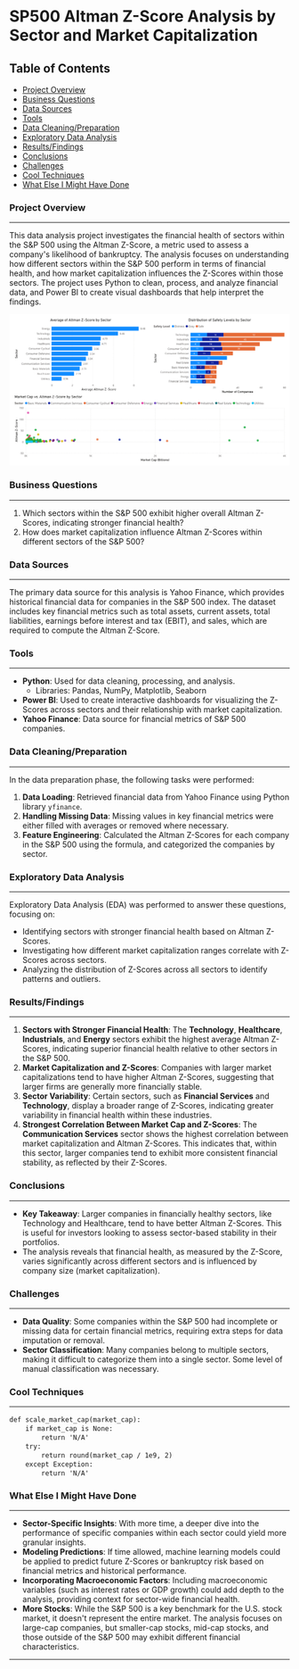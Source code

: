 # SP500 Altman Z-Score Analysis by Sector and Market Capitalization

## Table of Contents

- [Project Overview](#project-overview)
- [Business Questions](#business-questions)
- [Data Sources](#data-sources)
- [Tools](#tools)
- [Data Cleaning/Preparation](#data-cleaningpreparation)
- [Exploratory Data Analysis](#exploratory-data-analysis)
- [Results/Findings](#resultsfindings)
- [Conclusions](#conclusions)
- [Challenges](#challenges)
- [Cool Techniques](#cool-techniques)
- [What Else I Might Have Done](#what-else-i-might-have-done)

### Project Overview
---

This data analysis project investigates the financial health of sectors within the S&P 500 using the Altman Z-Score, a metric used to assess a company's likelihood of bankruptcy. The analysis focuses on understanding how different sectors within the S&P 500 perform in terms of financial health, and how market capitalization influences the Z-Scores within those sectors. The project uses Python to clean, process, and analyze financial data, and Power BI to create visual dashboards that help interpret the findings.

![S&P 500 Altman Z-Score Dashboard](S&P_500_Altman_Z-Score_Dashboard.png)

### Business Questions
---

1. Which sectors within the S&P 500 exhibit higher overall Altman Z-Scores, indicating stronger financial health?
2. How does market capitalization influence Altman Z-Scores within different sectors of the S&P 500?

### Data Sources
---

The primary data source for this analysis is Yahoo Finance, which provides historical financial data for companies in the S&P 500 index. The dataset includes key financial metrics such as total assets, current assets, total liabilities, earnings before interest and tax (EBIT), and sales, which are required to compute the Altman Z-Score.

### Tools
---

- **Python**: Used for data cleaning, processing, and analysis.
  - Libraries: Pandas, NumPy, Matplotlib, Seaborn
- **Power BI**: Used to create interactive dashboards for visualizing the Z-Scores across sectors and their relationship with market capitalization.
- **Yahoo Finance**: Data source for financial metrics of S&P 500 companies.

### Data Cleaning/Preparation
---

In the data preparation phase, the following tasks were performed:
1. **Data Loading**: Retrieved financial data from Yahoo Finance using Python library `yfinance`.
2. **Handling Missing Data**: Missing values in key financial metrics were either filled with averages or removed where necessary.
3. **Feature Engineering**: Calculated the Altman Z-Scores for each company in the S&P 500 using the formula, and categorized the companies by sector.

### Exploratory Data Analysis
---

Exploratory Data Analysis (EDA) was performed to answer these questions, focusing on:
- Identifying sectors with stronger financial health based on Altman Z-Scores.
- Investigating how different market capitalization ranges correlate with Z-Scores across sectors.
- Analyzing the distribution of Z-Scores across all sectors to identify patterns and outliers.

### Results/Findings
---

1. **Sectors with Stronger Financial Health**: The **Technology**, **Healthcare**, **Industrials**, and **Energy** sectors exhibit the highest average Altman Z-Scores, indicating superior financial health relative to other sectors in the S&P 500.
2. **Market Capitalization and Z-Scores**: Companies with larger market capitalizations tend to have higher Altman Z-Scores, suggesting that larger firms are generally more financially stable.
3. **Sector Variability**: Certain sectors, such as **Financial Services** and **Technology**, display a broader range of Z-Scores, indicating greater variability in financial health within these industries.
4. **Strongest Correlation Between Market Cap and Z-Scores**: The **Communication Services** sector shows the highest correlation between market capitalization and Altman Z-Scores. This indicates that, within this sector, larger companies tend to exhibit more consistent financial stability, as reflected by their Z-Scores.

### Conclusions
---

- **Key Takeaway**: Larger companies in financially healthy sectors, like Technology and Healthcare, tend to have better Altman Z-Scores. This is useful for investors looking to assess sector-based stability in their portfolios.
- The analysis reveals that financial health, as measured by the Z-Score, varies significantly across different sectors and is influenced by company size (market capitalization).

### Challenges
---

- **Data Quality**: Some companies within the S&P 500 had incomplete or missing data for certain financial metrics, requiring extra steps for data imputation or removal.
- **Sector Classification**: Many companies belong to multiple sectors, making it difficult to categorize them into a single sector. Some level of manual classification was necessary.

### Cool Techniques
---
```
def scale_market_cap(market_cap):
    if market_cap is None:
        return 'N/A'
    try:
        return round(market_cap / 1e9, 2)
    except Exception:
        return 'N/A'
```


### What Else I Might Have Done
---

- **Sector-Specific Insights**: With more time, a deeper dive into the performance of specific companies within each sector could yield more granular insights.
- **Modeling Predictions**: If time allowed, machine learning models could be applied to predict future Z-Scores or bankruptcy risk based on financial metrics and historical performance.
- **Incorporating Macroeconomic Factors**: Including macroeconomic variables (such as interest rates or GDP growth) could add depth to the analysis, providing context for sector-wide financial health.
- **More Stocks**: While the S&P 500 is a key benchmark for the U.S. stock market, it doesn't represent the entire market. The analysis focuses on large-cap companies, but smaller-cap stocks, mid-cap stocks, and those outside of the S&P 500 may exhibit different financial characteristics.

---

